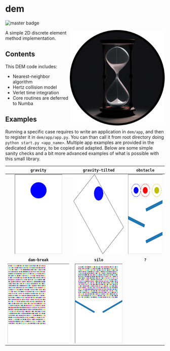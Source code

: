 # dem

![master badge](https://github.com/jviquerat/dem/workflows/dem/badge.svg?branch=master)

<p align="center">
  <img align="right" width="300" alt="" src="dem/save/logo.png">
</p>

A simple 2D discrete element method implementation.

## Contents

This DEM code includes:

- Nearest-neighbor algorithm
- Hertz collision model
- Verlet time integration
- Core routines are deferred to Numba

## Examples

Running a specific case requires to write an application in `dem/app`, and then to register it in `dem/app/app.py`. You can than call it from root directory doing `python start.py <app_name>`. Multiple app examples are provided in the dedicated directory, to be copied and adapted. Below are some simple sanity checks and a bit more advanced examples of what is possible with this small library.

| **`gravity`**                                             | **`gravity-tilted`**                                           | **`obstacle`**                                            |
| :-------------------------------------------------------: | :------------------------------------------------------------: | :-------------------------------------------------------: |
| <img height="250" alt="gif" src="dem/save/gravity.gif">   | <img height="250" alt="gif" src="dem/save/gravity_tilted.gif"> | <img height="250" alt="gif" src="dem/save/obstacle.gif">  |
| **`dam-break`**                                           | **`silo`**                                                     | **`?`**  |
| <img height="250" alt="gif" src="dem/save/dam_break.gif"> | <img height="250" alt="gif" src="dem/save/silo.gif">           |           |
